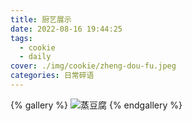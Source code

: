 ```yaml
---
title: 厨艺展示
date: 2022-08-16 19:44:25
tags:
  - cookie
  - daily
cover: ./img/cookie/zheng-dou-fu.jpeg
categories: 日常碎语
---
```


{% gallery %}
![蒸豆腐](./img/cookie/zheng-dou-fu.jpeg)
{% endgallery %}
